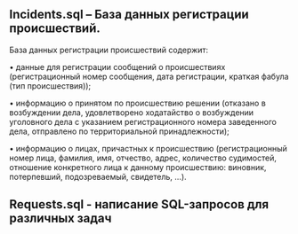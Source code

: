 <h2>Incidents.sql – База данных регистрации происшествий.</h2>

База данных регистрации происшествий содержит:

• данные для регистрации сообщений о происшествиях (регистрационный номер сообщения, дата регистрации, краткая фабула (тип происшествия));

• информацию о принятом по происшествию решении (отказано в возбуждении дела, удовлетворено ходатайство о возбуждении уголовного дела с указанием регистрационного номера заведенного дела, отправлено по территориальной принадлежности);

• информацию о лицах, причастных к происшествию (регистрационный номер лица, фамилия, имя, отчество, адрес, количество судимостей, отношение конкретного лица к данному происшествию: виновник, потерпевший, подозреваемый, свидетель, ...).


<h2>Requests.sql - написание SQL-запросов для различных задач</h2>
